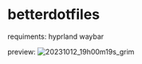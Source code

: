 # betterdotfiles

requiments:
hyprland
waybar

preview: ![20231012_19h00m19s_grim](https://github.com/Hfhdhdhf/betterdotfiles/assets/120726073/bc30c86e-4cd4-4a5f-8629-2690be70e21d)
